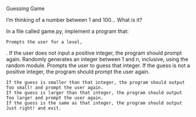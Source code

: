 Guessing Game

I’m thinking of a number between 1 and 100…
What is it?

In a file called game.py, implement a program that:

    Prompts the user for a level, 

. If the user does not input a positive integer, the program should prompt again.
Randomly generates an integer between 1 and n, inclusive, using the random module.
Prompts the user to guess that integer. If the guess is not a positive integer, the program should prompt the user again.

    If the guess is smaller than that integer, the program should output Too small! and prompt the user again.
    If the guess is larger than that integer, the program should output Too large! and prompt the user again.
    If the guess is the same as that integer, the program should output Just right! and exit.

